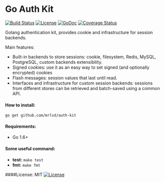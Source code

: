 # Go Auth Kit
[![Build Status](https://travis-ci.org/mrLSD/auth-kit.svg?branch=master)](https://travis-ci.org/mrLSD/auth-kit) [![License](http://img.shields.io/badge/license-mit-blue.svg?style=flat-square)](https://raw.githubusercontent.com/mrLSD/auth-kit/master/LICENSE) [![GoDoc](https://godoc.org/github.com/dghubble/gologin?status.png)](https://godoc.org/github.com/mrlsd/auth-kit) [![Coverage Status](https://coveralls.io/repos/github/mrLSD/auth-kit/badge.svg?branch=master)](https://coveralls.io/github/mrLSD/auth-kit?branch=master)

Golang authentication kit, provides cookie 
and infrastructure for session backends.

Main features:
* Built-in backends to store sessions: cookie,
filesystem, Redis, MySQL, PostgreSQL, custom 
backends extensibility.
* Signed cookies: use it as an easy way to set signed 
(and optionally encrypted) cookies
* Flash messages: session values that last until read.
* Interfaces and infrastructure for custom session 
backends: sessions from different stores can be retrieved and batch-saved using a common API.

#### How to install:
`go get github.com/mrlsd/auth-kit`

#### Requirements:
* Go 1.6+
  
#### Some useful command:
* **test:** `make test`
* **fmt:** `make fmt`

####License: MIT [![License](http://img.shields.io/badge/license-mit-blue.svg?style=flat-square)](https://raw.githubusercontent.com/mrLSD/auth-kit/master/LICENSE)
